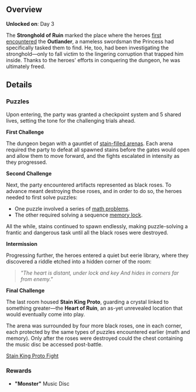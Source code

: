 <!-- title: Stronghold Of Ruin -->
<!-- quote: If Iphania trusts you, perhaps you stand a chance -->
<!-- chapter: 1 -->
<!-- images: (Stronghold of Ruin Overview #1), (Stronghold of Ruin Overview #2), (Stronghold of Ruin Overview #3) -->
<!-- model: false -->

## Overview

**Unlocked on**: Day 3

The **Stronghold of Ruin** marked the place where the heroes [first encountered](https://www.youtube.com/live/gVAtGMLBJos?si=9OzbDqqyZc3LR1-Q&t=1242) the **Outlander**, a nameless swordsman the Princess had specifically tasked them to find. He, too, had been investigating the stronghold—only to fall victim to the lingering corruption that trapped him inside. Thanks to the heroes' efforts in conquering the dungeon, he was ultimately freed.

## Details

### Puzzles

Upon entering, the party was granted a checkpoint system and 5 shared lives, setting the tone for the challenging trials ahead.

**First Challenge**

The dungeon began with a gauntlet of [stain-filled arenas](https://www.youtube.com/live/gVAtGMLBJos?si=Yz9FvKwuZtv4e-ZS&t=1423). Each arena required the party to defeat all spawned stains before the gates would open and allow them to move forward, and the fights escalated in intensity as they progressed.

**Second Challenge**

Next, the party encountered artifacts represented as black roses. To advance meant destroying those roses, and in order to do so, the heroes needed to first solve puzzles:

- One puzzle involved a series of [math problems](https://www.youtube.com/live/EKjcWfEGsB0?si=kbaxo2QGrPfrE5La&t=2999).
- The other required solving a sequence [memory lock](https://www.youtube.com/live/Lp7GyRVbz1c?si=eZeTfPLnxXrZZVP7&t=2892).

All the while, stains continued to spawn endlessly, making puzzle-solving a frantic and dangerous task until all the black roses were destroyed.

**Intermission**

Progressing further, the heroes entered a quiet but eerie library, where they discovered a riddle etched into a hidden corner of the room:

> _"The heart is distant, under lock and key
> And hides in corners far from enemy."_

**Final Challenge**

The last room housed **Stain King Proto**, guarding a crystal linked to something greater—the **Heart of Ruin**, an as-yet unrevealed location that would eventually come into play.

The arena was surrounded by four more black roses, one in each corner, each protected by the same types of puzzles encountered earlier (math and memory). Only after the roses were destroyed could the chest containing the music disc be accessed post-battle.

[Stain King Proto Fight](#embed:https://www.youtube.com/live/gVAtGMLBJos?si=ySvBC15UpSUDHK4E&t=2203)

### Rewards

- **"Monster"** Music Disc
